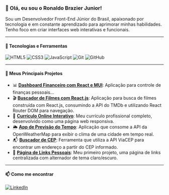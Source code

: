 ### 👋 Olá, eu sou o Ronaldo Brazier Junior!

<p>Sou um Desenvolvedor Front-End Júnior do Brasil, apaixonado por tecnologia e em constante aprendizado para aprimorar minhas habilidades. Tenho foco em criar interfaces web interativas e funcionais.</p>

---

#### 🔧 Tecnologias e Ferramentas

<p>
  <img src="https://img.shields.io/badge/HTML5-E34F26?style=for-the-badge&logo=html5&logoColor=white" alt="HTML5">
  <img src="https://img.shields.io/badge/CSS3-1572B6?style=for-the-badge&logo=css3&logoColor=white" alt="CSS3">
  <img src="https://img.shields.io/badge/JavaScript-F7DF1E?style=for-the-badge&logo=javascript&logoColor=black" alt="JavaScript">
  <img src="https://img.shields.io/badge/Git-F05032?style=for-the-badge&logo=git&logoColor=white" alt="Git">
  <img src="https://img.shields.io/badge/GitHub-181717?style=for-the-badge&logo=github&logoColor=white" alt="GitHub">
</p>

---

#### 🚀 Meus Principais Projetos

- 📊 **[Dashboard Financeiro com React e MUI](https://ronaldocodigos.github.io/dashboard-financeiro/)**: Aplicação para controle de finanças pessoais...
- 🎬 **[Buscador de Filmes com React.js](https://ronaldocodigos.github.io/buscador-de-filmes/)**: Aplicação para busca de filmes construída com React.js, consumindo a API do TMDb e utilizando React Router DOM para navegação.
- 📄 **[Currículo Online Interativo](https://ronaldocodigos.github.io/curriculo-web/)**: Meu currículo profissional completo, desenvolvido como uma página web responsiva.
- 🌦️ **[App de Previsão do Tempo](https://RonaldoCodigos.github.io/app-clima/)**: Aplicação que consome a API da OpenWeatherMap para exibir o clima de uma cidade em tempo real.
- 📬 **[Buscador de CEP](https://RonaldoCodigos.github.io/buscador-cep/)**: Ferramenta que utiliza a API ViaCEP para encontrar um endereço a partir do CEP informado.
- 🔗 **[Página de Links Pessoais](https://ronaldocodigos.github.io/)**: Meu primeiro projeto, uma página de links centralizada com alternador de tema claro/escuro.

---

#### 📫 Como me encontrar

<p>
  <a href="https://www.linkedin.com/in/ronaldo-brazier-junior/"><img src="https://img.shields.io/badge/LinkedIn-0077B5?style=for-the-badge&logo=linkedin&logoColor=white" alt="LinkedIn"></a>
</p>
